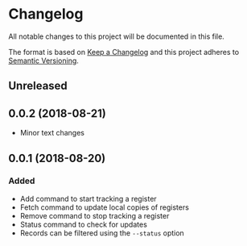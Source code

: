 # Changelog
All notable changes to this project will be documented in this file.

The format is based on [Keep a Changelog](http://keepachangelog.com/en/1.0.0/)
and this project adheres to [Semantic Versioning](http://semver.org/spec/v2.0.0.html).

## Unreleased

## 0.0.2 (2018-08-21)
- Minor text changes

## 0.0.1 (2018-08-20)

### Added
- Add command to start tracking a register
- Fetch command to update local copies of registers
- Remove command to stop tracking a register
- Status command to check for updates
- Records can be filtered using the `--status` option

[Unreleased]: https://github.com/matmoore/register-snapshot/compare/0.0.1...HEAD
[0.0.1]: https://github.com/matmoore/register-snapshot/compare/508d7675d6dbe23f34c8247152bb350c3c980921...0.0.1
